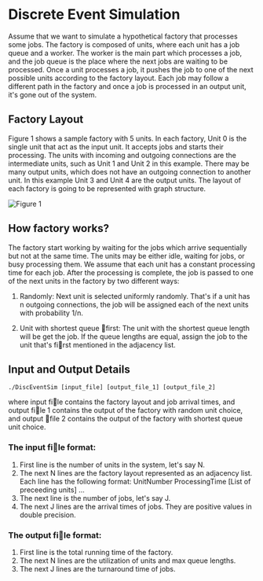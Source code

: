 # Discrete Event Simulation

Assume that we want to simulate a hypothetical factory that processes some jobs. The factory is composed of units, where each unit has a job queue and a worker. The worker is the main part which processes a job, and the job queue is the place where the next jobs are waiting to be processed. Once a unit processes a job, it pushes the job to one of the next possible units according to the factory layout. Each job may follow a different path in the factory and once a job is processed in an output unit, it's gone out of the system.

## Factory Layout

Figure 1 shows a sample factory with 5 units. In each factory, Unit 0 is the single unit that act as the input unit. It accepts jobs and starts their processing. The units with incoming and outgoing connections are the intermediate units, such as Unit 1 and Unit 2 in this example. There may be many output units, which does not have an outgoing connection to another unit. In this example Unit 3 and Unit 4 are the output units. The layout of each factory is going to be represented with graph structure.

![Figure 1](http://i1027.photobucket.com/albums/y338/suyunu/Capture_zpshlymutrl.jpg)

## How factory works?

The factory start working by waiting for the jobs which arrive sequentially but not at the same time. The units may be either idle, waiting for jobs, or busy processing them. We assume that each unit has a constant processing time for each job. After the processing is complete, the job is passed to one of the next units in the factory by two different ways:

1. Randomly: Next unit is selected uniformly randomly. That's if a unit has n outgoing connections, the job will be assigned each of the next units with probability 1/n.

2. Unit with shortest queue first: The unit with the shortest queue length will be get the job. If the queue lengths are equal, assign the job to the unit that's first mentioned in the adjacency list.

## Input and Output Details

`./DiscEventSim [input_file] [output_file_1] [output_file_2]`

where input file contains the factory layout and job arrival times, and output file 1 contains the
output of the factory with random unit choice, and output file 2 contains the output of the factory
with shortest queue unit choice.

### The input file format:
1. First line is the number of units in the system, let's say N.
2. The next N lines are the factory layout represented as an adjacency list. Each line has the following format:
UnitNumber ProcessingTime [List of preceeding units] ...
3. The next line is the number of jobs, let's say J.
4. The next J lines are the arrival times of jobs. They are positive values in double precision.

### The output file format:
1. First line is the total running time of the factory.
2. The next N lines are the utilization of units and max queue lengths.
3. The next J lines are the turnaround time of jobs.

